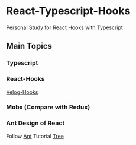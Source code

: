 # React-Typescript-Hooks
Personal Study for React Hooks with Typescript

## Main Topics

### Typescript

### React-Hooks
[Velog-Hooks](https://velog.io/@velopert/react-hooks)

### Mobx (Compare with Redux)


### Ant Design of React
Follow [Ant](https://ant.design/docs/react/introduce) Tutorial
[Tree](https://ant.design/components/tree/#components-tree-demo-dynamic)

